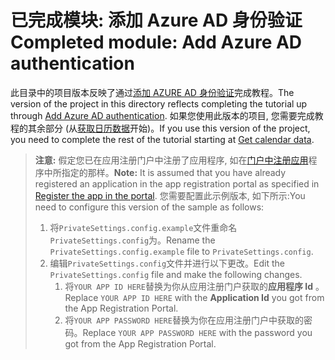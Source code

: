 # <a name="completed-module-add-azure-ad-authentication"></a><span data-ttu-id="20292-101">已完成模块: 添加 Azure AD 身份验证</span><span class="sxs-lookup"><span data-stu-id="20292-101">Completed module: Add Azure AD authentication</span></span>

<span data-ttu-id="20292-102">此目录中的项目版本反映了通过[添加 AZURE AD 身份验证](https://docs.microsoft.com/graph/tutorials/aspnet?tutorial-step=3)完成教程。</span><span class="sxs-lookup"><span data-stu-id="20292-102">The version of the project in this directory reflects completing the tutorial up through [Add Azure AD authentication](https://docs.microsoft.com/graph/tutorials/aspnet?tutorial-step=3).</span></span> <span data-ttu-id="20292-103">如果您使用此版本的项目, 您需要完成教程的其余部分 (从[获取日历数据](https://docs.microsoft.com/graph/tutorials/aspnet?tutorial-step=4)开始)。</span><span class="sxs-lookup"><span data-stu-id="20292-103">If you use this version of the project, you need to complete the rest of the tutorial starting at [Get calendar data](https://docs.microsoft.com/graph/tutorials/aspnet?tutorial-step=4).</span></span>

> <span data-ttu-id="20292-104">**注意:** 假定您已在应用注册门户中注册了应用程序, 如在[门户中注册应用](https://docs.microsoft.com/graph/tutorials/aspnet?tutorial-step=2)程序中所指定的那样。</span><span class="sxs-lookup"><span data-stu-id="20292-104">**Note:** It is assumed that you have already registered an application in the app registration portal as specified in [Register the app in the portal](https://docs.microsoft.com/graph/tutorials/aspnet?tutorial-step=2).</span></span> <span data-ttu-id="20292-105">您需要配置此示例版本, 如下所示:</span><span class="sxs-lookup"><span data-stu-id="20292-105">You need to configure this version of the sample as follows:</span></span>
>
> 1. <span data-ttu-id="20292-106">将`PrivateSettings.config.example`文件重命名`PrivateSettings.config`为。</span><span class="sxs-lookup"><span data-stu-id="20292-106">Rename the `PrivateSettings.config.example` file to `PrivateSettings.config`.</span></span>
> 1. <span data-ttu-id="20292-107">编辑`PrivateSettings.config`文件并进行以下更改。</span><span class="sxs-lookup"><span data-stu-id="20292-107">Edit the `PrivateSettings.config` file and make the following changes.</span></span>
>     1. <span data-ttu-id="20292-108">将`YOUR APP ID HERE`替换为你从应用注册门户获取的**应用程序 Id** 。</span><span class="sxs-lookup"><span data-stu-id="20292-108">Replace `YOUR APP ID HERE` with the **Application Id** you got from the App Registration Portal.</span></span>
>     1. <span data-ttu-id="20292-109">将`YOUR APP PASSWORD HERE`替换为你在应用注册门户中获取的密码。</span><span class="sxs-lookup"><span data-stu-id="20292-109">Replace `YOUR APP PASSWORD HERE` with the password you got from the App Registration Portal.</span></span>

